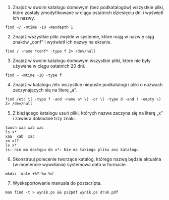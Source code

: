  1. Znajdź w swoim katalogu domowym (bez podkatalogów) wszystkie pliki,
 które zostały zmodyfikowane w ciągu ostatnich dziesięciu dni i wyświetl ich nazwy.

```
find ~/ -mtime -10 -maxdepth 1
```

2. Znajdź wszystkie pliki zwykłe w systemie, które mają w nazwie ciąg znaków „conf” i wyświetl ich nazwy na ekranie.

```
find / -name *conf* -type f 2> /dev/null
```

3. Znajdź w swoim katalogu domowym wszystkie pliki, które nie były używane w ciągu ostatnich 20 dni. 

``` 
find ~ -mtime -20 -type f
```

4. Znajdź w katalogu /etc wszystkie niepuste podkatalogi i pliki o nazwach zaczynających się na literę „a”.

```
find /etc \( -type f -and -name a* \) -or \( -type d -and ! -empty \) 2> /dev/null
```

5. Z bieżącego katalogu usuń pliki, których nazwa zaczyna się na literę „x” i zawiera dokładnie trzy znaki.

```
touch xaa xab xac
ls x*
xaa  xab  xac
rm x??
ls x*
ls: nie ma dostępu do x*: Nie ma takiego pliku ani katalogu
```

6. Skonstruuj polecenie tworzące katalog, którego nazwą będzie aktualna (w momencie wywołania) systemowa data w formacie.

```
mkdir `date +%Y-%m-%d`
```

7. Wyeksportowanie manuala do postscripta.

```
man find -t > wynik.ps && ps2pdf wynik.ps druk.pdf
```
